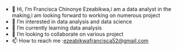 - 👋 Hi, I’m Francisca Chinonye Ezeabikwa,i am a data analyst in the making,i am looking forward to working on numerous project
- 👀 I’m interested in data analysis and data science
- 🌱 I’m currently learning data analysis
- 💞️ I’m looking to collaborate on various project
- 📫 How to reach me :ezeabikwafrancisca52@gmail.com

<!---
franciscaeze/franciscaeze is a ✨ special ✨ repository because its `README.md` (this file) appears on your GitHub profile.
You can click the Preview link to take a look at your changes.
--->
